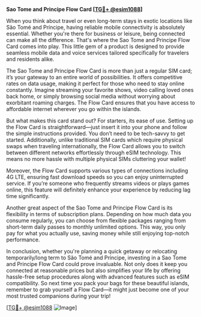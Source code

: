 **Sao Tome and Principe Flow Card [[TG💪+ @esim1088](https://t.me/s/esim1088)]**

When you think about travel or even long-term stays in exotic locations like São Tomé and Príncipe, having reliable mobile connectivity is absolutely essential. Whether you're there for business or leisure, being connected can make all the difference. That's where the Sao Tome and Principe Flow Card comes into play. This little gem of a product is designed to provide seamless mobile data and voice services tailored specifically for travelers and residents alike.

The Sao Tome and Principe Flow Card is more than just a regular SIM card; it’s your gateway to an entire world of possibilities. It offers competitive rates on data usage, making it perfect for those who need to stay online constantly. Imagine streaming your favorite shows, video calling loved ones back home, or simply browsing social media without worrying about exorbitant roaming charges. The Flow Card ensures that you have access to affordable internet wherever you go within the islands.

But what makes this card stand out? For starters, its ease of use. Setting up the Flow Card is straightforward—just insert it into your phone and follow the simple instructions provided. You don’t need to be tech-savvy to get started. Additionally, unlike traditional SIM cards which require physical swaps when traveling internationally, the Flow Card allows you to switch between different networks effortlessly through eSIM technology. This means no more hassle with multiple physical SIMs cluttering your wallet!

Moreover, the Flow Card supports various types of connections including 4G LTE, ensuring fast download speeds so you can enjoy uninterrupted service. If you’re someone who frequently streams videos or plays games online, this feature will definitely enhance your experience by reducing lag time significantly.

Another great aspect of the Sao Tome and Principe Flow Card is its flexibility in terms of subscription plans. Depending on how much data you consume regularly, you can choose from flexible packages ranging from short-term daily passes to monthly unlimited options. This way, you only pay for what you actually use, saving money while still enjoying top-notch performance.

In conclusion, whether you're planning a quick getaway or relocating temporarily/long term to São Tomé and Príncipe, investing in a Sao Tome and Principe Flow Card could prove invaluable. Not only does it keep you connected at reasonable prices but also simplifies your life by offering hassle-free setup procedures along with advanced features such as eSIM compatibility. So next time you pack your bags for these beautiful islands, remember to grab yourself a Flow Card—it might just become one of your most trusted companions during your trip!

[[TG💪+ @esim1088](https://t.me/s/esim1088) ![Image](https://i.postimg.cc/Y0z9fWf4/image.png)]